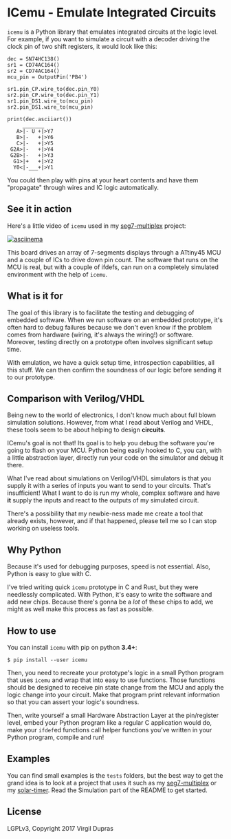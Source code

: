 # ICemu - Emulate Integrated Circuits

`icemu` is a Python library that emulates integrated circuits at the logic level. For example,
if you want to simulate a circuit with a decoder driving the clock pin of two shift registers,
it would look like this:

    dec = SN74HC138()
    sr1 = CD74AC164()
    sr2 = CD74AC164()
    mcu_pin = OutputPin('PB4')

    sr1.pin_CP.wire_to(dec.pin_Y0)
    sr2.pin_CP.wire_to(dec.pin_Y1)
    sr1.pin_DS1.wire_to(mcu_pin)
    sr2.pin_DS1.wire_to(mcu_pin)

    print(dec.asciiart())
         _______
       A>|- U +|>Y7
       B>|-   +|>Y6
       C>|-   +|>Y5
     G2A>|-   +|>Y4
     G2B>|-   +|>Y3
      G1>|+   +|>Y2
      Y0<|-___+|>Y1

You could then play with pins at your heart contents and have them "propagate" through wires and IC
logic automatically.

## See it in action

Here's a little video of `icemu` used in my [seg7-multiplex][seg7-multiplex] project:

[![asciinema](https://asciinema.org/a/WsYhXc1VcgfmkKZ8SAT18xYjv.png)](https://asciinema.org/a/WsYhXc1VcgfmkKZ8SAT18xYjv)

This board drives an array of 7-segments displays through a ATtiny45 MCU and a couple of ICs to
drive down pin count. The software that runs on the MCU is real, but with a couple of ifdefs, can
run on a completely simulated environment with the help of `icemu`.

## What is it for

The goal of this library is to facilitate the testing and debugging of embedded software. When we
run software on an embedded prototype, it's often hard to debug failures because we don't even
know if the problem comes from hardware (wiring, it's always the wiring!) or software. Moreover,
testing directly on a prototype often involves significant setup time.

With emulation, we have a quick setup time, introspection capabilities, all this stuff. We can then
confirm the soundness of our logic before sending it to our prototype.

## Comparison with Verilog/VHDL

Being new to the world of electronics, I don't know much about full blown simulation solutions.
However, from what I read about Verilog and VHDL, these tools seem to be about helping to design
**circuits**.

ICemu's goal is not that! Its goal is to help you debug the software you're going to flash on your
MCU. Python being easily hooked to C, you can, with a little abstraction layer, directly run your
code on the simulator and debug it there.

What I've read about simulations on Verilog/VHDL simulators is that you supply it with a series of
inputs you want to send to your circuits. That's insufficient! What I want to do is run my whole,
complex software and have **it** supply the inputs and react to the outputs of my simulated circuit.

There's a possibility that my newbie-ness made me create a tool that already exists, however, and
if that happened, please tell me so I can stop working on useless tools.

## Why Python

Because it's used for debugging purposes, speed is not essential. Also, Python is easy to glue
with C.

I've tried writing quick `icemu` prototype in C and Rust, but they were needlessly complicated.
With Python, it's easy to write the software and add new chips. Because there's gonna be a *lot*
of these chips to add, we might as well make this process as fast as possible.

## How to use

You can install `icemu` with pip on python **3.4+**:

    $ pip install --user icemu

Then, you need to recreate your prototype's logic in a small Python program that uses `icemu` and
wrap that into easy to use functions. Those functions should be designed to receive pin state
change from the MCU and apply the logic change into your circuit. Make that program print relevant
information so that you can assert your logic's soundness.

Then, write yourself a small Hardware Abstraction Layer at the pin/register level, embed your
Python program like a regular C application would do, make your `ifdef`ed functions call helper
functions you've written in your Python program, compile and run!

## Examples

You can find small examples is the `tests` folders, but the best way to get the grand idea is to
look at a project that uses it such as my [seg7-multiplex][seg7-multiplex] or my 
[solar-timer][solar-timer]. Read the Simulation part of the README to get started.

## License

LGPLv3, Copyright 2017 Virgil Dupras

[solar-timer]: https://github.com/hsoft/solar-timer
[seg7-multiplex]: https://github.com/hsoft/seg7-multiplex
